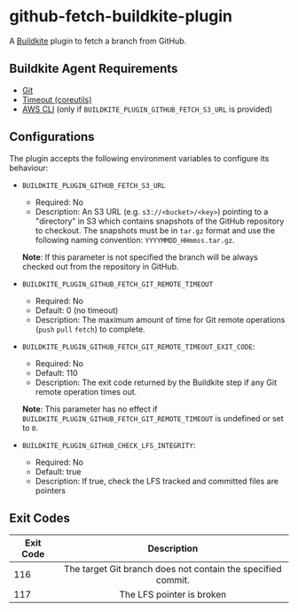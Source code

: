 # github-fetch-buildkite-plugin

A [Buildkite](https://buildkite.com) plugin to fetch a branch from GitHub.

## Buildkite Agent Requirements

- [Git](https://git-scm.com/)
- [Timeout (coreutils)](http://man7.org/linux/man-pages/man1/timeout.1.html)
- [AWS CLI](https://aws.amazon.com/cli/) (only if `BUILDKITE_PLUGIN_GITHUB_FETCH_S3_URL` is provided)

## Configurations

The plugin accepts the following environment variables to configure its behaviour:

- `BUILDKITE_PLUGIN_GITHUB_FETCH_S3_URL`
    - Required: No
    - Description: An S3 URL (e.g. `s3://<bucket>/<key>`) pointing to a "directory" in S3 which contains
        snapshots of the GitHub repository to checkout. The snapshots must be in `tar.gz` format and use the following
        naming convention: `YYYYMMDD_HHmmss.tar.gz`.

    **Note**: If this parameter is not specified the branch will be always checked out from the repository in GitHub.

- `BUILDKITE_PLUGIN_GITHUB_FETCH_GIT_REMOTE_TIMEOUT`
    - Required: No
    - Default: 0 (no timeout)
    - Description: The maximum amount of time for Git remote operations (`push` `pull` `fetch`) to complete.

- `BUILDKITE_PLUGIN_GITHUB_FETCH_GIT_REMOTE_TIMEOUT_EXIT_CODE`:
    - Required: No
    - Default: 110
    - Description: The exit code returned by the Buildkite step if any Git remote operation times out.

    **Note**: This parameter has no effect if `BUILDKITE_PLUGIN_GITHUB_FETCH_GIT_REMOTE_TIMEOUT` is undefined or
    set to `0`.

- `BUILDKITE_PLUGIN_GITHUB_CHECK_LFS_INTEGRITY`:
    - Required: No
    - Default: true
    - Description: If true, check the LFS tracked and committed files are pointers

## Exit Codes

| Exit Code        | Description     
| ----------- |:-------------------------------------------------------------:
| 116         | The target Git branch does not contain the specified commit. 
| 117         | The LFS pointer is broken
      
